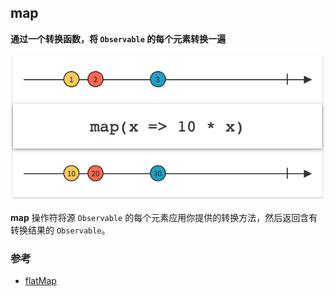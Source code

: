 ## map

**通过一个转换函数，将 `Observable` 的每个元素转换一遍**

![](/assets/Operator/Operators/map.png)

**map** 操作符将源 `Observable` 的每个元素应用你提供的转换方法，然后返回含有转换结果的  `Observable`。

### 参考

* [flatMap](flatMap.md)
